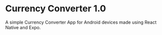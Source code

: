 <h1>Currency Converter 1.0</h1>
<p>A simple Currency Converter App for Android devices made using React Native and Expo.</p>
